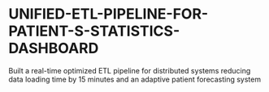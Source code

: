 # UNIFIED-ETL-PIPELINE-FOR-PATIENT-S-STATISTICS-DASHBOARD
Built a real-time optimized ETL pipeline for distributed systems reducing data loading time by 15 minutes and an adaptive patient forecasting system
